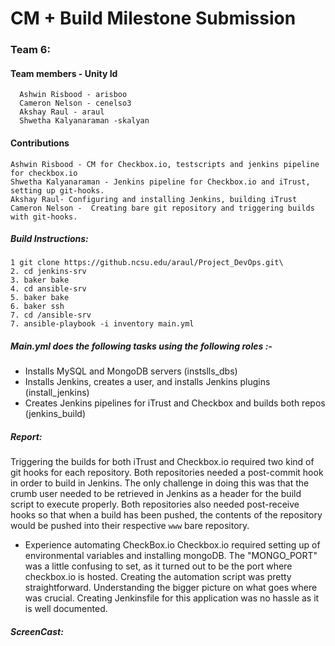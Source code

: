 # CM + Build Milestone Submission
### Team 6: 
#### Team members - Unity Id
      Ashwin Risbood - arisboo
      Cameron Nelson - cenelso3
      Akshay Raul - araul
      Shwetha Kalyanaraman -skalyan
#### Contributions
    Ashwin Risbood - CM for Checkbox.io, testscripts and jenkins pipeline for checkbox.io
    Shwetha Kalyanaraman - Jenkins pipeline for Checkbox.io and iTrust, setting up git-hooks.
    Akshay Raul- Configuring and installing Jenkins, building iTrust
    Cameron Nelson -  Creating bare git repository and triggering builds with git-hooks. 

##### Build Instructions:
```
1 git clone https://github.ncsu.edu/araul/Project_DevOps.git\
2. cd jenkins-srv
3. baker bake
4. cd ansible-srv
5. baker bake
6. baker ssh
7. cd /ansible-srv
7. ansible-playbook -i inventory main.yml 
```
##### Main.yml does the following tasks using the following roles :- 
 - Installs MySQL and MongoDB servers (instslls_dbs)
 - Installs Jenkins, creates a user, and installs Jenkins plugins (install_jenkins)
 - Creates Jenkins pipelines for iTrust and Checkbox and builds both repos (jenkins_build)
 
 ##### Report:
Triggering the builds for both iTrust and Checkbox.io required two kind of git hooks for each repository. Both repositories needed a post-commit hook in order to build in Jenkins. The only challenge in doing this was that the crumb user needed to be retrieved in Jenkins as a header for the build script to execute properly. Both repositories also needed post-receive hooks so that when a build has been pushed, the contents of the repository would be pushed into their respective `www` bare repository.

- Experience automating CheckBox.io
  Checkbox.io required setting up of environmental variables and installing mongoDB. The "MONGO_PORT" was a little confusing to set, as it turned out to be the port where checkbox.io is hosted. Creating the automation script was pretty straightforward. Understanding the bigger picture on what goes where was crucial. Creating Jenkinsfile for this application was no hassle as it is well documented.  
 
 ##### ScreenCast:
 
